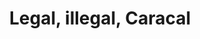 ---
title: Legal, illegal, Caracal
heroImage: hero.jpg
intro: Your friendly wild cats from the Wupper Valley. Throwing knives and hammers since 2008, come and join the fun!
teams:
  - name: Caracals Open
    handle: open
    image: team-open.jpg
  - name: Caramba Juniors
    handle: caramba
    image: team-caramba.jpg
  - name: CaraGals Women
    handle: caragals
    image: team-caragals.jpg
  - name: Caracals Mixed
    handle: mixed
    image: team-mixed.jpg
about:
  title: About us
  image: about-us.jpg
  text: Minima iure saepe necessitatibus ipsa voluptatibus, minus voluptatem in facere maxime quae repellendus nisi inventore libero impedit eligendi, accusantium consequuntur consectetur quidem?
links:
  - label: Instagram
    url: https://www.instagram.com/caracals.wup/
  - label: SSV Germania
    url: https://www.ssv-germania1900.de/
  - label: Shop
    url: https://www.proton-stroje.pl/de/produktkategorie/caracals-wuppertal/
---